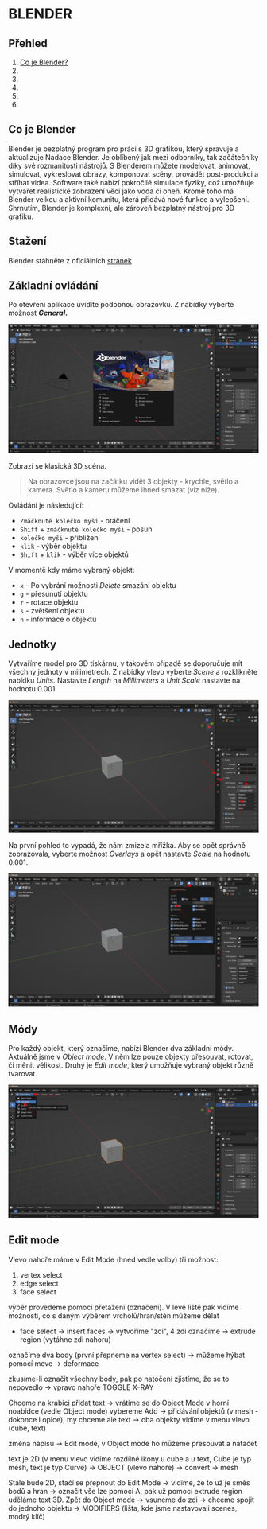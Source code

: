 # BLENDER

## Přehled

1. [Co je Blender?](#co-je-blender)
2. []()
3. []()
4. []()
5. []()
6. []()

## Co je Blender

Blender je bezplatný program pro práci s 3D grafikou, který spravuje a aktualizuje Nadace Blender. Je oblíbený jak mezi odborníky, tak začátečníky díky své rozmanitosti nástrojů. S Blenderem můžete modelovat, animovat, simulovat, vykreslovat obrazy, komponovat scény, provádět post-produkci a stříhat videa. Software také nabízí pokročilé simulace fyziky, což umožňuje vytvářet realistické zobrazení věcí jako voda či oheň. Kromě toho má Blender velkou a aktivní komunitu, která přidává nové funkce a vylepšení. Shrnutím, Blender je komplexní, ale zároveň bezplatný nástroj pro 3D grafiku.

## Stažení

Blender stáhněte z oficiálních [stránek](https://www.blender.org/)

## Základní ovládání

Po otevření aplikace uvidíte podobnou obrazovku. Z nabídky vyberte možnost **_General_.**

![landing page](images/landing-page-blender.png)

Zobrazí se klasická 3D scéna.

> Na obrazovce jsou na začátku vidět 3 objekty - krychle, světlo a kamera. Světlo a kameru můžeme ihned smazat (viz níže).

Ovládání je následující:

- `Zmáčknuté kolečko myši` - otáčení
- `Shift` + `zmáčknuté kolečko myši` - posun
- `kolečko myši` - přiblížení
- `klik` - výběr objektu
- `Shift` + `klik` - výběr více objektů

V momentě kdy máme vybraný objekt:

- `x` - Po vybrání možnosti _Delete_ smazání objektu
- `g` - přesunutí objektu
- `r` - rotace objektu
- `s` - zvětšení objektu
- `n` - informace o objektu

## Jednotky

Vytvaříme model pro 3D tiskárnu, v takovém případě se doporučuje mít všechny jednoty v milimetrech. Z nabídky vlevo vyberte _Scene_ a rozklikněte nabídku _Units_. Nastavte _Length_ na _Millimeters_ a _Unit Scale_ nastavte na hodnotu 0.001.

![units](images/units.png)

Na první pohled to vypadá, že nám zmizela mřížka. Aby se opět správně zobrazovala, vyberte možnost _Overlays_ a opět nastavte _Scale_ na hodnotu 0.001.

![units](images/grid-scale.png)

## Módy

Pro každý objekt, který označíme, nabízí Blender dva základní módy. Aktuálně jsme v _Object mode_. V něm lze pouze objekty přesouvat, rotovat, či měnit vělikost. Druhý je _Edit mode_, který umožňuje vybraný objekt různě tvarovat.

![edit-mode](images/edit-mode.png)

## Edit mode

Vlevo nahoře máme v Edit Mode (hned vedle volby) tři možnost:

1. vertex select
2. edge select
3. face select

výběr provedeme pomocí přetažení (označení). V levé liště pak vidíme možnosti, co s daným výběrem vrcholů/hran/stěn můžeme dělat

- face select → insert faces → vytvoříme "zdi", 4 zdi označíme → extrude region (vytáhne zdi nahoru)

označíme dva body (první přepneme na vertex select) → můžeme hýbat pomocí move → deformace

zkusíme-li označit všechny body, pak po natočení zjistíme, že se to nepovedlo → vpravo nahoře TOGGLE X-RAY

Chceme na krabici přidat text → vrátíme se do Object Mode v horní noabídce (vedle Object mode) vybereme Add → přidávání objektů (v mesh - dokonce i opice), my chceme ale text → oba objekty vidíme v menu vlevo (cube, text)

změna nápisu → Edit mode, v Object mode ho můžeme přesouvat a natáčet

text je 2D (v menu vlevo vidíme rozdílné ikony u cube a u text, Cube je typ mesh, text je typ Curve) → OBJECT (vlevo nahoře) → convert → mesh

Stále bude 2D, stačí se přepnout do Edit Mode → vidíme, že to už je směs bodů a hran → označit vše lze pomocí A, pak už pomocí extrude region uděláme text 3D. Zpět do Object mode → vsuneme do zdi → chceme spojit do jednoho objektu → MODIFIERS (lišta, kde jsme nastavovali scenes, modrý klíč)
